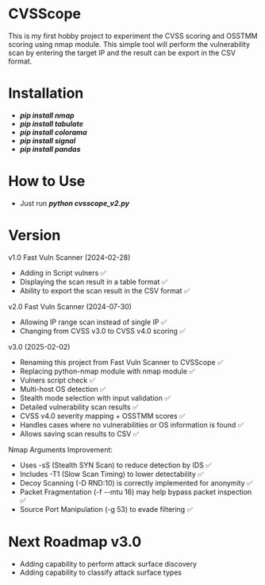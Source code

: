 # CVSScope

This is my first hobby project to experiment the CVSS scoring and OSSTMM scoring using nmap module. This simple tool will perform the vulnerability scan by entering the target IP and the result can be export in the CSV format.


# Installation

- ***pip install nmap***
- ***pip install tabulate***
- ***pip install colorama***
- ***pip install signal***
- ***pip install pandas***

# How to Use

- Just run ***python cvsscope_v2.py***

# Version

v1.0 Fast Vuln Scanner (2024-02-28)
- Adding in Script vulners ✅
- Displaying the scan result in a table format ✅
- Ability to export the scan result in the CSV format ✅

v2.0 Fast Vuln Scanner (2024-07-30)
- Allowing IP range scan instead of single IP ✅
- Changing from CVSS v3.0 to CVSS v4.0 scoring ✅

v3.0 (2025-02-02)
- Renaming this project from Fast Vuln Scanner to CVSScope ✅
- Replacing python-nmap module with nmap module ✅
- Vulners script check ✅
- Multi-host OS detection ✅
- Stealth mode selection with input validation ✅
- Detailed vulnerability scan results ✅
- CVSS v4.0 severity mapping + OSSTMM scores ✅
- Handles cases where no vulnerabilities or OS information is found ✅
- Allows saving scan results to CSV ✅

Nmap Arguments Improvement:
- Uses -sS (Stealth SYN Scan) to reduce detection by IDS ✅
- Includes -T1 (Slow Scan Timing) to lower detectability ✅
- Decoy Scanning (-D RND:10) is correctly implemented for anonymity ✅
- Packet Fragmentation (-f --mtu 16) may help bypass packet inspection ✅
- Source Port Manipulation (-g 53) to evade filtering ✅

# Next Roadmap v3.0

- Adding capability to perform attack surface discovery
- Adding capability to classify attack surface types


